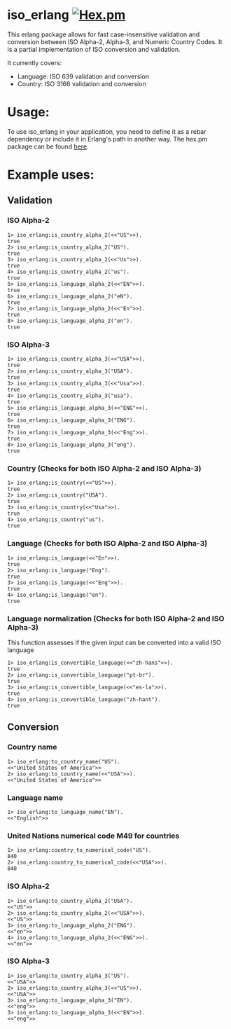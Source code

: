 # iso_erlang [![Hex.pm](https://img.shields.io/hexpm/v/iso_erlang.svg)](https://hex.pm/packages/iso_erlang)
This erlang package allows for fast case-insensitive validation and conversion between ISO Alpha-2, Alpha-3, and Numeric Country Codes.
It is a partial implementation of ISO conversion and validation. 

It currently covers: 
 * Language: ISO 639 validation and conversion 
 * Country: ISO 3166 validation and conversion

# Usage:
To use iso_erlang in your application, you need to define it as a rebar dependency or include it in Erlang's path in another way.
The hex.pm package can be found [here](https://hex.pm/packages/iso_erlang).
# Example uses:
## Validation
### ISO Alpha-2
```
1> iso_erlang:is_country_alpha_2(<<"US">>).
true
2> iso_erlang:is_country_alpha_2("US").
true
3> iso_erlang:is_country_alpha_2(<<"Us">>).
true
4> iso_erlang:is_country_alpha_2("us").
true
5> iso_erlang:is_language_alpha_2(<<"EN">>).
true
6> iso_erlang:is_language_alpha_2("eN").
true
7> iso_erlang:is_language_alpha_2(<<"En">>).
true
8> iso_erlang:is_language_alpha_2("en").
true
```
### ISO Alpha-3
```
1> iso_erlang:is_country_alpha_3(<<"USA">>).
true
2> iso_erlang:is_country_alpha_3("USA").
true
3> iso_erlang:is_country_alpha_3(<<"Usa">>).
true
4> iso_erlang:is_country_alpha_3("usa").
true
5> iso_erlang:is_language_alpha_3(<<"ENG">>).
true
6> iso_erlang:is_language_alpha_3("ENG").
true
7> iso_erlang:is_language_alpha_3(<<"Eng">>).
true
8> iso_erlang:is_language_alpha_3("eng").
true
```
### Country (Checks for both ISO Alpha-2 and ISO Alpha-3)
```
1> iso_erlang:is_country(<<"US">>).
true
2> iso_erlang:is_country("USA").
true
3> iso_erlang:is_country(<<"Usa">>).
true
4> iso_erlang:is_country("us").
true
```
### Language (Checks for both ISO Alpha-2 and ISO Alpha-3)
```
1> iso_erlang:is_language(<<"En">>).
true
2> iso_erlang:is_language("Eng").
true
3> iso_erlang:is_language(<<"Eng">>).
true
4> iso_erlang:is_language("en").
true
```
### Language normalization (Checks for both ISO Alpha-2 and ISO Alpha-3)
This function assesses if the given input can be converted into a valid ISO language
```
1> iso_erlang:is_convertible_language(<<"zh-hans">>).
true
2> iso_erlang:is_convertible_language("pt-br").
true
3> iso_erlang:is_convertible_language(<<"es-la">>).
true
4> iso_erlang:is_convertible_language("zh-hant").
true
```
## Conversion
### Country name
```
1> iso_erlang:to_country_name("US").
<<"United States of America">>
2> iso_erlang:to_country_name(<<"USA">>).
<<"United States of America">>
```
### Language name
```
1> iso_erlang:to_language_name("EN").
<<"English">>
```

### United Nations numerical code M49 for countries
```
1> iso_erlang:country_to_numerical_code("US").
840
2> iso_erlang:country_to_numerical_code(<<"USA">>).
840
```
### ISO Alpha-2
```
1> iso_erlang:to_country_alpha_2("USA").
<<"US">>
2> iso_erlang:to_country_alpha_2(<<"USA">>).
<<"US">>
3> iso_erlang:to_language_alpha_2("ENG").
<<"en">>
4> iso_erlang:to_language_alpha_2(<<"ENG">>).
<<"en">>
```
### ISO Alpha-3
```
1> iso_erlang:to_country_alpha_3("US").
<<"USA">>
2> iso_erlang:to_country_alpha_3(<<"US">>).
<<"USA">>
3> iso_erlang:to_language_alpha_3("EN").
<<"eng">>
3> iso_erlang:to_language_alpha_3(<<"EN">>).
<<"eng">>
```
